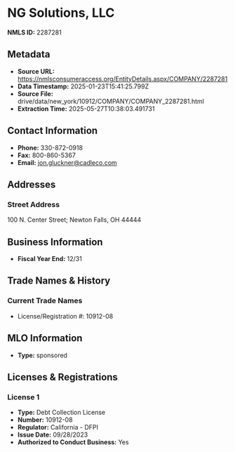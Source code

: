 # NG Solutions, LLC

**NMLS ID:** 2287281

## Metadata
- **Source URL:** https://nmlsconsumeraccess.org/EntityDetails.aspx/COMPANY/2287281
- **Data Timestamp:** 2025-01-23T15:41:25.799Z
- **Source File:** drive/data/new_york/10912/COMPANY/COMPANY_2287281.html
- **Extraction Time:** 2025-05-27T10:38:03.491731

## Contact Information
- **Phone:** 330-872-0918
- **Fax:** 800-860-5367
- **Email:** jon.gluckner@cadleco.com

## Addresses
### Street Address
100 N. Center Street; Newton Falls, OH 44444

## Business Information
- **Fiscal Year End:** 12/31

## Trade Names & History
### Current Trade Names
- License/Registration #: 10912-08

## MLO Information
- **Type:** sponsored

## Licenses & Registrations

### License 1
- **Type:** Debt Collection License
- **Number:** 10912-08
- **Regulator:** California - DFPI
- **Issue Date:** 09/28/2023
- **Authorized to Conduct Business:** Yes
